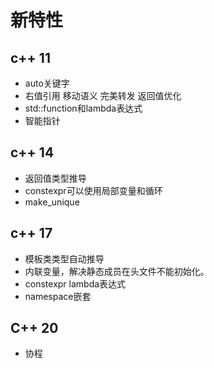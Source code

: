 # 新特性

## c++ 11

* auto关键字
* 右值引用 移动语义 完美转发 返回值优化
* std::function和lambda表达式
* 智能指针

## c++ 14

* 返回值类型推导
* constexpr可以使用局部变量和循环
* make_unique

## c++ 17

* 模板类类型自动推导
* 内联变量，解决静态成员在头文件不能初始化。
* constexpr lambda表达式
* namespace嵌套

## C++ 20

* 协程